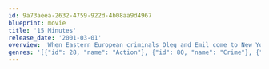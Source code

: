 ```yaml
---
id: 9a73aeea-2632-4759-922d-4b08aa9d4967
blueprint: movie
title: '15 Minutes'
release_date: '2001-03-01'
overview: 'When Eastern European criminals Oleg and Emil come to New York City to pick up their share of a heist score, Oleg steals a video camera and starts filming their activities, both legal and illegal. When they learn how the American media circus can make a remorseless killer look like the victim and make them rich, they target media-savvy NYPD Homicide Detective Eddie Flemming and media-naive FDNY Fire Marshal Jordy Warsaw, the cops investigating their murder and torching of their former criminal partner, filming everything to sell to the local tabloid TV show "Top Story."'
genres: '[{"id": 28, "name": "Action"}, {"id": 80, "name": "Crime"}, {"id": 53, "name": "Thriller"}]'
---
```

